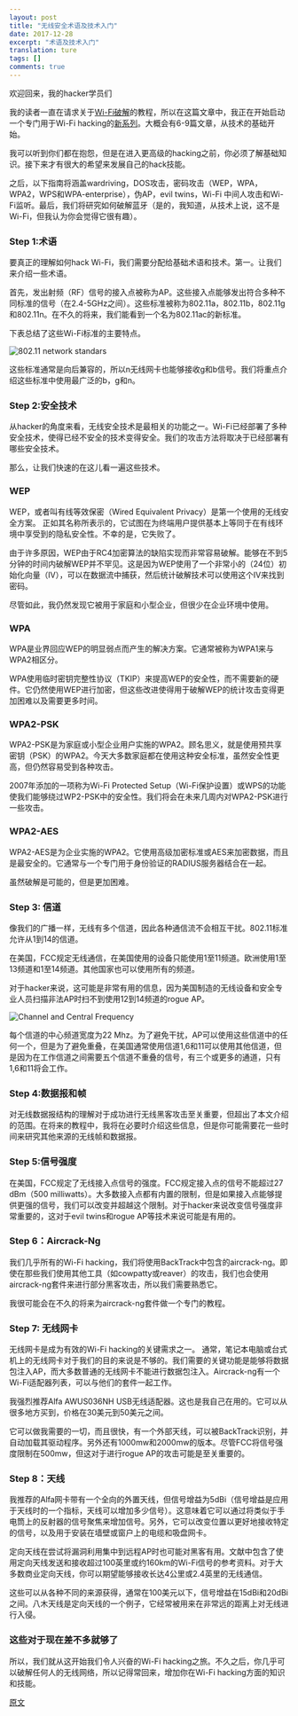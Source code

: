 ```yaml
---
layout: post
title: "无线安全术语及技术入门"
date: 2017-12-28
excerpt: "术语及技术入门"
translation: ture
tags: []
comments: true
---
```


欢迎回来，我的hacker学员们

我的读者一直在请求关于[Wi-Fi破解](https://mods-n-hacks.gadgethacks.com/how-to/crack-wi-fi-passwords-for-beginners-0139793/)的教程，所以在这篇文章中，我正在开始启动一个专门用于Wi-Fi hacking的[新系列](https://null-byte.wonderhowto.com/how-to/wi-fi-hacking/)。大概会有6-9篇文章，从技术的基础开始。

我可以听到你们都在抱怨，但是在进入更高级的hacking之前，你必须了解基础知识。接下来才有很大的希望来发展自己的hack技能。

之后，以下指南将涵盖wardriving，DOS攻击，密码攻击（WEP，WPA，WPA2，WPS和WPA-enterprise），伪AP，evil twins，Wi-Fi 中间人攻击和Wi-Fi监听。最后，我们将研究如何破解蓝牙（是的，我知道，从技术上说，这不是Wi-Fi，但我认为你会觉得它很有趣）。

### Step 1:术语

要真正的理解如何hack Wi-Fi，我们需要分配给基础术语和技术。第一。让我们来介绍一些术语。


首先，发出射频（RF）信号的接入点被称为AP。这些接入点能够发出符合多种不同标准的信号（在2.4-5GHz之间）。这些标准被称为802.11a，802.11b，802.11g和802.11n。在不久的将来，我们能看到一个名为802.11ac的新标准。

下表总结了这些Wi-Fi标准的主要特点。

![802.11 network standars](https://img.wonderhowto.com/img/03/62/63508466621500/0/hack-wi-fi-getting-started-with-terms-technologies.w1456.jpg)

这些标准通常是向后兼容的，所以n无线网卡也能够接收g和b信号。我们将重点介绍这些标准中使用最广泛的b，g和n。

### Step 2:安全技术

从hacker的角度来看，无线安全技术是最相关的功能之一。Wi-Fi已经部署了多种安全技术，使得已经不安全的技术变得安全。我们的攻击方法将取决于已经部署有哪些安全技术。

那么，让我们快速的在这儿看一遍这些技术。

### WEP

WEP，或者叫有线等效保密（Wired Equivalent Privacy）是第一个使用的无线安全方案。 正如其名称所表示的，它试图在为终端用户提供基本上等同于在有线环境中享受到的隐私安全性。不幸的是，它失败了。

由于许多原因，WEP由于RC4加密算法的缺陷实现而非常容易破解。能够在不到5分钟的时间内破解WEP并不罕见。这是因为WEP使用了一个非常小的（24位）初始化向量（IV），可以在数据流中捕获，然后统计破解技术可以使用这个IV来找到密码。

尽管如此，我仍然发现它被用于家庭和小型企业，但很少在企业环境中使用。

### WPA

WPA是业界回应WEP的明显弱点而产生的解决方案。它通常被称为WPA1来与WPA2相区分。

WPA使用临时密钥完整性协议（TKIP）来提高WEP的安全性，而不需要新的硬件。它仍然使用WEP进行加密，但这些改进使得用于破解WEP的统计攻击变得更加困难以及需要更多时间。

### WPA2-PSK

WPA2-PSK是为家庭或小型企业用户实施的WPA2。顾名思义，就是使用预共享密钥（PSK）的WPA2。今天大多数家庭都在使用这种安全标准，虽然安全性更高，但仍然容易受到各种攻击。

2007年添加的一项称为Wi-Fi Protected Setup（Wi-Fi保护设置）或WPS的功能使我们能够绕过WP2-PSK中的安全性。我们将会在未来几周内对WPA2-PSK进行一些攻击。

### WPA2-AES

WPA2-AES是为企业实施的WPA2。它使用高级加密标准或AES来加密数据，而且是最安全的。它通常与一个专门用于身份验证的RADIUS服务器结合在一起。

虽然破解是可能的，但是更加困难。

### Step 3: 信道

像我们的广播一样，无线有多个信道，因此各种通信流不会相互干扰。802.11标准允许从1到14的信道。

在美国，FCC规定无线通信，在美国使用的设备只能使用1至11频道。欧洲使用1至13频道和1至14频道。其他国家也可以使用所有的频道。

对于hacker来说，这可能是非常有用的信息，因为美国制造的无线设备和安全专业人员扫描非法AP时扫不到使用12到14频道的rogue AP。

![Channel and Central Frequency](https://img.wonderhowto.com/img/79/27/63508467052216/0/hack-wi-fi-getting-started-with-terms-technologies.w1456.jpg)

每个信道的中心频道宽度为22 Mhz。为了避免干扰，AP可以使用这些信道中的任何一个，但是为了避免重叠，在美国通常使用信道1,6和11可以使用其他信道，但是因为在工作信道之间需要五个信道不重叠的信号，有三个或更多的通道，只有1,6和11将会工作。

### Step 4:数据报和帧

对无线数据报结构的理解对于成功进行无线黑客攻击至关重要，但超出了本文介绍的范围。在将来的教程中，我将在必要时介绍这些信息，但是你可能需要花一些时间来研究其他来源的无线帧和数据报。

### Step 5:信号强度

在美国，FCC规定了无线接入点信号的强度。FCC规定接入点的信号不能超过27 dBm（500 milliwatts）。大多数接入点都有内置的限制，但是如果接入点能够提供更强的信号，我们可以改变并超越这个限制。对于hacker来说改变信号强度非常重要的，这对于evil twins和rogue AP等技术来说可能是有用的。

### Step 6：Aircrack-Ng

我们几乎所有的Wi-Fi hacking，我们将使用BackTrack中包含的aircrack-ng。即使在那些我们使用其他工具（如cowpatty或reaver）的攻击，我们也会使用aircrack-ng套件来进行部分黑客攻击，所以我们需要熟悉它。

我很可能会在不久的将来为aircrack-ng套件做一个专门的教程。

### Step 7: 无线网卡

无线网卡是成为有效的Wi-Fi hacking的关键需求之一。 通常，笔记本电脑或台式机上的无线网卡对于我们的目的来说是不够的。我们需要的关键功能是能够将数据包注入AP，而大多数普通的无线网卡不能进行数据包注入。Aircrack-ng有一个Wi-Fi适配器列表，可以与他们的套件一起工作。

我强烈推荐Alfa AWUS036NH USB无线适配器。这也是我自己在用的。它可以从很多地方买到，价格在30美元到50美元之间。

它可以做我需要的一切，而且很快，有一个外部天线，可以被BackTrack识别，并自动加载其驱动程序。另外还有1000mw和2000mw的版本。尽管FCC将信号强度限制在500mw，但这对于进行rogue AP的攻击可能是至关重要的。

### Step 8：天线

我推荐的Alfa网卡带有一个全向的外置天线，但信号增益为5dBi（信号增益是应用于天线时的一个指标，天线可以增加多少信号）。这意味着它可以通过将类似于手电筒上的反射器的信号聚焦来增加信号。另外，它可以改变位置以更好地接收特定的信号，以及用于安装在墙壁或窗户上的电缆和吸盘网卡。

定向天线在尝试将漏洞利用集中到远程AP时也可能对黑客有用。文献中包含了使用定向天线发送和接收超过100英里或约160km的Wi-Fi信号的参考资料。对于大多数商业定向天线，你可以期望能够接收长达4公里或2.4英里的无线通信。

这些可以从各种不同的来源获得，通常在100美元以下，信号增益在15dBi和20dBi之间。八木天线是定向天线的一个例子，它经常被用来在非常远的距离上对无线进行入侵。

### 这些对于现在差不多就够了

所以，我们就从这开始我们令人兴奋的Wi-Fi hacking之旅。不久之后，你几乎可以破解任何人的无线网络，所以记得常回来，增加你在Wi-Fi hacking方面的知识和技能。

[原文](https://null-byte.wonderhowto.com/how-to/hack-wi-fi-getting-started-with-terms-technologies-0147659/)
